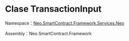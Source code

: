 # Clase TransactionInput

Namespace：[Neo.SmartContract.Framework.Services.Neo](../AntShares.md)

Assembly：Neo.SmartContract.Framework

